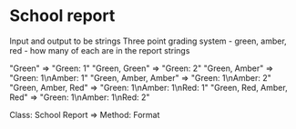 # School report
Input and output to be strings
Three point grading system - green, amber, red - how many of each are in the report strings

"Green" => "Green: 1"
"Green, Green" => "Green: 2"
"Green, Amber" => "Green: 1\nAmber: 1"
"Green, Amber, Amber" => "Green: 1\nAmber: 2"
"Green, Amber, Red" => "Green: 1\nAmber: 1\nRed: 1"
"Green, Red, Amber, Red" => "Green: 1\nAmber: 1\nRed: 2"

Class: School Report
=> Method: Format
